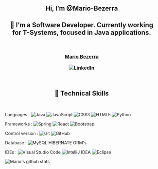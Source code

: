<h2 align="center">
Hi, I’m @Mario-Bezerra
</h2>
<h2 align="center">
🌱 I’m a Software Developer. Currently working for T-Systems, focused in Java applications. 
</h2>
 </br>
 <h3 align="center">
 <a href="https://www.linkedin.com/in/mario-gabriel-santos-bezerra-b426a522a/"> Mario Bezerra </a>
 
![LinkedIn](https://img.shields.io/badge/linkedin-%230077B5.svg?style=for-the-badge&logo=linkedin&logoColor=white)
 
 </h3>
</br>

<h2 align="center"> 
💼 Technical Skills
</h2>
</br>

Languages :
![Java](https://img.shields.io/badge/java-%23ED8B00.svg?style=for-the-badge&logo=java&logoColor=white)
![JavaScript](https://img.shields.io/badge/javascript-%23323330.svg?style=for-the-badge&logo=javascript&logoColor=%23F7DF1E)
![CSS3](https://img.shields.io/badge/css3-%231572B6.svg?style=for-the-badge&logo=css3&logoColor=white)
![HTML5](https://img.shields.io/badge/html5-%23E34F26.svg?style=for-the-badge&logo=html5&logoColor=white)
![Python](https://img.shields.io/badge/python-3670A0?style=for-the-badge&logo=python&logoColor=ffdd54)
</br>

Frameworks :
![Spring](https://img.shields.io/badge/spring-%236DB33F.svg?style=for-the-badge&logo=spring&logoColor=white)
![React](https://img.shields.io/badge/react-%2320232a.svg?style=for-the-badge&logo=react&logoColor=%2361DAFB)
![Bootstrap](https://img.shields.io/badge/bootstrap-%23563D7C.svg?style=for-the-badge&logo=bootstrap&logoColor=white)
</br>

Control version :
![Git](https://img.shields.io/badge/git-%23F05033.svg?style=for-the-badge&logo=git&logoColor=white)
![GitHub](https://img.shields.io/badge/github-%23121011.svg?style=for-the-badge&logo=github&logoColor=white)
</br>

Database :
![MySQL](https://img.shields.io/badge/mysql-%2300f.svg?style=for-the-badge&logo=mysql&logoColor=white)  HIBERNATE  ORM's
</br>

IDEs :
![Visual Studio Code](https://img.shields.io/badge/Visual%20Studio%20Code-0078d7.svg?style=for-the-badge&logo=visual-studio-code&logoColor=white)
![IntelliJ IDEA](https://img.shields.io/badge/IntelliJIDEA-000000.svg?style=for-the-badge&logo=intellij-idea&logoColor=white)
![Eclipse](https://img.shields.io/badge/Eclipse-FE7A16.svg?style=for-the-badge&logo=Eclipse&logoColor=white)
</br>

![Mario's github stats](https://github-readme-stats.vercel.app/api?username=Mario-Bezerra)
